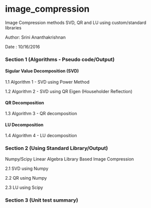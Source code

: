 # image_compression
Image Compression methods SVD, QR and LU using custom/standard libraries  

Author: Srini Ananthakrishnan  

Date  : 10/16/2016   

### Section 1 (Algorithms - Pseudo code/Output)  

#### Sigular Value Decomposition (SVD)  

1.1 Algorithm 1 - SVD using Power Method  

1.2 Algorithm 2 - SVD using QR Eigen (Householder Reflection)  

#### QR Decomposition  

1.3 Algorithm 3 - QR decomposition  

#### LU Decomposition  

1.4 Algorithm 4 - LU decomposition  

### Section 2 (Using Standard Library/Output)  

Numpy/Scipy Linear Algebra Library Based Image Compression  

2.1 SVD using Numpy  

2.2 QR using Numpy  

2.3 LU using Scipy  

### Section 3 (Unit test summary)  

